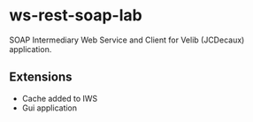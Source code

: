 # ws-rest-soap-lab

SOAP Intermediary Web Service and Client for Velib (JCDecaux) application.

## Extensions

+ Cache added to IWS
+ Gui application